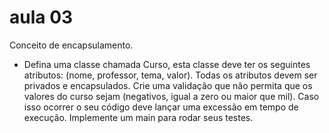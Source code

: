 # aula 03
Conceito de encapsulamento.

- Defina uma classe chamada Curso, esta classe deve ter os seguintes atributos: (nome, professor, tema, valor). Todas os atributos devem ser privados e encapsulados. Crie uma validação que não permita que os valores do curso sejam (negativos, igual a zero ou maior que mil). Caso isso ocorrer o seu código deve lançar uma excessão em tempo de execução. Implemente um main para rodar seus testes.

